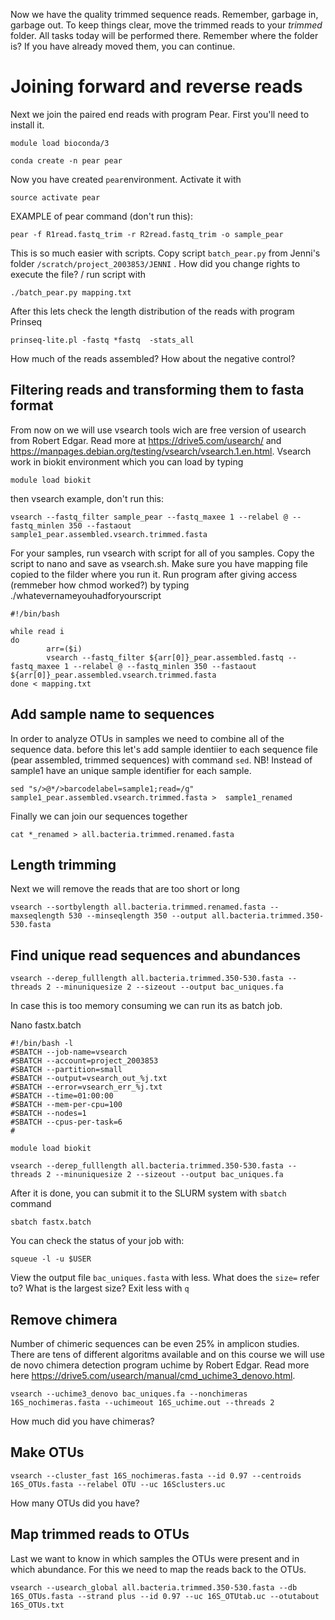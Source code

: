 Now we have the quality trimmed sequence reads. Remember, garbage in, garbage out. To keep things clear, move the trimmed reads to your *trimmed* folder. All tasks today will be performed there. Remember where the folder is? If you have already moved them, you can continue.


# Joining forward and reverse reads

Next we join the paired end reads with program Pear. First you'll need to install it. 

```
module load bioconda/3

conda create -n pear pear
```
Now you have created `pear`environment. Activate it with 
```
source activate pear
```

EXAMPLE of pear command (don't run this):
```
pear -f R1read.fastq_trim -r R2read.fastq_trim -o sample_pear
```

This is so much easier with scripts. Copy script `batch_pear.py` from Jenni's folder `/scratch/project_2003853/JENNI`
. How did you change rights to execute the file?
/
run script with

```
./batch_pear.py mapping.txt
```

After this lets check the length distribution of the reads with program Prinseq

```
prinseq-lite.pl -fastq *fastq  -stats_all
```


How much of the reads assembled? How about the negative control?

## Filtering reads and transforming them to fasta format
From now on we will use vsearch tools wich are free version of usearch from Robert Edgar. Read more at https://drive5.com/usearch/ and https://manpages.debian.org/testing/vsearch/vsearch.1.en.html. Vsearch work in biokit environment which you can load by typing


```
module load biokit
```
then vsearch example, don't run this:

```
vsearch --fastq_filter sample_pear --fastq_maxee 1 --relabel @ --fastq_minlen 350 --fastaout sample1_pear.assembled.vsearch.trimmed.fasta
```
For your samples, run vsearch with script for all of you samples. Copy the script to nano and save as vsearch.sh. Make sure you have mapping file copied to the filder where you run it. Run program after giving access (remmeber how chmod worked?) by typing ./whatevernameyouhadforyourscript

```
#!/bin/bash

while read i
do
        arr=($i)
        vsearch --fastq_filter ${arr[0]}_pear.assembled.fastq --fastq_maxee 1 --relabel @ --fastq_minlen 350 --fastaout ${arr[0]}_pear.assembled.vsearch.trimmed.fasta
done < mapping.txt
```

## Add sample name to sequences
In order to analyze OTUs in samples we need to combine all of the sequence data. before this let's add sample identiier to each sequence file (pear assembled, trimmed sequences) with command `sed`. NB! Instead of sample1 have an unique sample identifier for each sample. 

```
sed "s/>@*/>barcodelabel=sample1;read=/g"  sample1_pear.assembled.vsearch.trimmed.fasta >  sample1_renamed
```
Finally we can join our sequences together

```
cat *_renamed > all.bacteria.trimmed.renamed.fasta
```

## Length trimming
Next we will remove the reads that are too short or long

```
vsearch --sortbylength all.bacteria.trimmed.renamed.fasta --maxseqlength 530 --minseqlength 350 --output all.bacteria.trimmed.350-530.fasta

```

## Find unique read sequences and abundances
```
vsearch --derep_fulllength all.bacteria.trimmed.350-530.fasta --threads 2 --minuniquesize 2 --sizeout --output bac_uniques.fa
```

In case this is too memory consuming we can run its as batch job. 

Nano fastx.batch

```
#!/bin/bash -l
#SBATCH --job-name=vsearch
#SBATCH --account=project_2003853
#SBATCH --partition=small
#SBATCH --output=vsearch_out_%j.txt
#SBATCH --error=vsearch_err_%j.txt
#SBATCH --time=01:00:00
#SBATCH --mem-per-cpu=100
#SBATCH --nodes=1  
#SBATCH --cpus-per-task=6
#

module load biokit

vsearch --derep_fulllength all.bacteria.trimmed.350-530.fasta --threads 2 --minuniquesize 2 --sizeout --output bac_uniques.fa
```
After it is done, you can submit it to the SLURM system with `sbatch` command

```
sbatch fastx.batch
```
You can check the status of your job with:

```
squeue -l -u $USER
```
View the output file `bac_uniques.fasta` with less. What does the `size=` refer to? What is the largest size? Exit less with `q`

## Remove chimera

Number of chimeric sequences can be even 25% in amplicon studies. There are tens of different algoritms available and on this course we will use de novo chimera detection program uchime by Robert Edgar. Read more here https://drive5.com/usearch/manual/cmd_uchime3_denovo.html. 

```
vsearch --uchime3_denovo bac_uniques.fa --nonchimeras 16S_nochimeras.fasta --uchimeout 16S_uchime.out --threads 2

```
How much did you have chimeras?

## Make OTUs

```
vsearch --cluster_fast 16S_nochimeras.fasta --id 0.97 --centroids 16S_OTUs.fasta --relabel OTU --uc 16Sclusters.uc
```
How many OTUs did you have? 

## Map trimmed reads to OTUs

Last we want to know in which samples the OTUs were present and in which abundance. For this we need to map the reads back to the OTUs. 


```
vsearch --usearch_global all.bacteria.trimmed.350-530.fasta --db 16S_OTUs.fasta --strand plus --id 0.97 --uc 16S_OTUtab.uc --otutabout 16S_OTUs.txt
```
